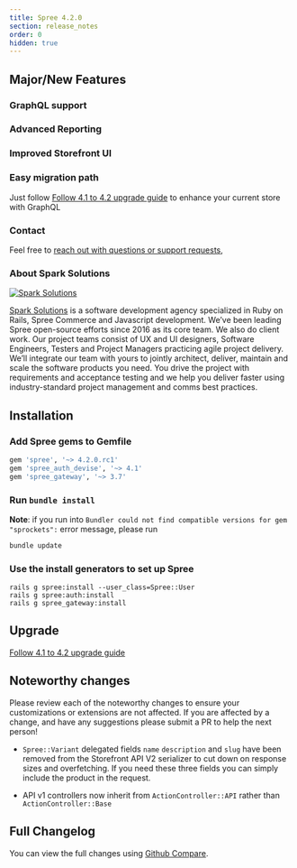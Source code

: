 ```yaml
---
title: Spree 4.2.0
section: release_notes
order: 0
hidden: true
---
```


## Major/New Features

### GraphQL support

### Advanced Reporting

### Improved Storefront UI

### Easy migration path

Just follow [Follow 4.1 to 4.2 upgrade guide](/developer/upgrades/four-dot-one-to-four-dot-two.html) to enhance your current store with GraphQL

### Contact

Feel free to [reach out with questions or support requests](https://sparksolutions.co/contact/),

### About Spark Solutions

<a href="https://sparksolutions.co"><img src="https://sparksolutions.co/wp-content/uploads/2015/01/logo-ss-tr-221x100.png" alt="Spark Solutions"></a>

[Spark Solutions](https://sparksolutions.co/) is a software development agency specialized in Ruby on Rails, Spree Commerce and Javascript development. We’ve been leading Spree open-source efforts since 2016 as its core team. We also do client work. Our project teams consist of UX and UI designers, Software Engineers, Testers and Project Managers practicing agile project delivery. We’ll integrate our team with yours to jointly architect, deliver, maintain and scale the software products you need. You drive the project with requirements and acceptance testing and we help you deliver faster using industry-standard project management and comms best practices.

## Installation

### Add Spree gems to Gemfile

```ruby
gem 'spree', '~> 4.2.0.rc1'
gem 'spree_auth_devise', '~> 4.1'
gem 'spree_gateway', '~> 3.7'
```

### Run `bundle install`

**Note**: if you run into `Bundler could not find compatible versions for gem "sprockets":` error message, please run 

```bash
bundle update
```

### Use the install generators to set up Spree

```shell
rails g spree:install --user_class=Spree::User
rails g spree:auth:install
rails g spree_gateway:install
```

## Upgrade

[Follow 4.1 to 4.2 upgrade guide](/developer/upgrades/four-dot-one-to-four-dot-two.html)

## Noteworthy changes

Please review each of the noteworthy changes to ensure your customizations or extensions are not affected. If you are affected by a change, and have any suggestions please submit a PR to help the next person!

* `Spree::Variant` delegated fields `name` `description` and `slug` have been removed from the Storefront API V2 serializer to cut down on response sizes and overfetching. If you need these three fields you can simply include the product in the request.

* API v1 controllers now inherit from `ActionController::API` rather than `ActionController::Base`

## Full Changelog

You can view the full changes using [Github Compare](https://github.com/spree/spree/compare/4-1-stable...master).
